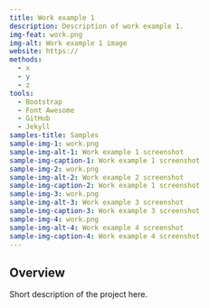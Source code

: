 ```yaml
---
title: Work example 1
description: Description of work example 1.
img-feat: work.png
img-alt: Work example 1 image
website: https://
methods:
  - x
  - y
  - z
tools:
  - Bootstrap
  - Font Awesome
  - GitHub
  - Jekyll
samples-title: Samples
sample-img-1: work.png
sample-img-alt-1: Work example 1 screenshot
sample-img-caption-1: Work example 1 screenshot
sample-img-2: work.png
sample-img-alt-2: Work example 2 screenshot
sample-img-caption-2: Work example 1 screenshot
sample-img-3: work.png
sample-img-alt-3: Work example 3 screenshot
sample-img-caption-3: Work example 3 screenshot
sample-img-4: work.png
sample-img-alt-4: Work example 4 screenshot
sample-img-caption-4: Work example 4 screenshot
---
```


## Overview

Short description of the project here.
